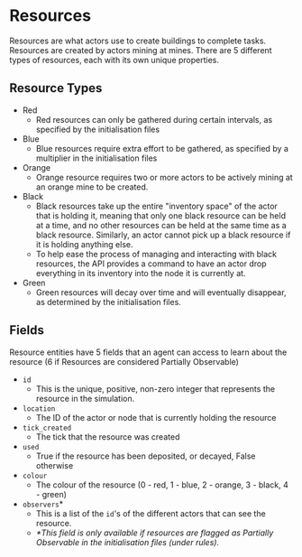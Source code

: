 # Resources
Resources are what actors use to create buildings to complete tasks. Resources are created by actors mining at mines. There are 5 different types of resources, each with its own unique properties.

## Resource Types
* Red
  * Red resources can only be gathered during certain intervals, as specified by the initialisation files
* Blue
  * Blue resources require extra effort to be gathered, as specified by a multiplier in the initialisation files
* Orange
  * Orange resource requires two or more actors to be actively mining at an orange mine to be created. 
* Black
  * Black resources take up the entire "inventory space" of the actor that is holding it, meaning that only one black resource can be held at a time, and no other resources can be held at the same time as a black resource. Similarly, an actor cannot pick up a black resource if it is holding anything else.
  * To help ease the process of managing and interacting with black resources, the API provides a command to have an actor drop everything in its inventory into the node it is currently at.
* Green 
  * Green resources will decay over time and will eventually disappear, as determined by the initialisation files.

## Fields
Resource entities have 5 fields that an agent can access to learn about the resource (6 if Resources are considered Partially Observable)

* `id`
  * This is the unique, positive, non-zero integer that represents the resource in the simulation.
* `location`
  * The ID of the actor or node that is currently holding the resource
* `tick_created`
  * The tick that the resource was created
* `used`
  * True if the resource has been deposited, or decayed, False otherwise
* `colour`
  * The colour of the resource (0 - red, 1 - blue, 2 - orange, 3 - black, 4 - green)
* `observers`*
  * This is a list of the `id`'s of the different actors that can see the resource.
  * _*This field is only available if resources are flagged as Partially Observable in the initialisation files (under rules)._